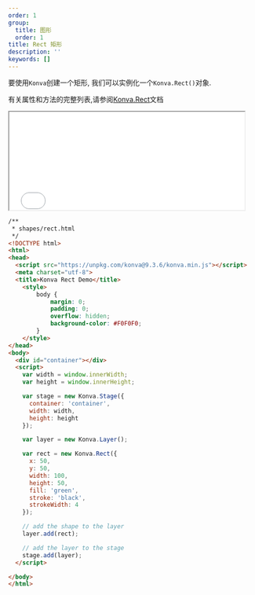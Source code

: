 ```yaml
---
order: 1
group:
  title: 图形
  order: 1
title: Rect 矩形
description: ''
keywords: []
---
```


要使用`Konva`创建一个矩形, 我们可以实例化一个`Konva.Rect()`对象.  

有关属性和方法的完整列表,请参阅<a href="https://konvajs.github.io/api/Konva.Rect.html" target="__blank">Konva.Rect</a>文档


<iframe src="/downloads/code/shapes/rect.html" style="width: 50vw; height: 200px;"></iframe>


```html
/**
 * shapes/rect.html
 */
<!DOCTYPE html>
<html>
<head>
  <script src="https://unpkg.com/konva@9.3.6/konva.min.js"></script>
  <meta charset="utf-8">
  <title>Konva Rect Demo</title>
    <style>
        body {
            margin: 0;
            padding: 0;
            overflow: hidden;
            background-color: #F0F0F0;
        }
    </style>
</head>
<body>
  <div id="container"></div>
  <script>
    var width = window.innerWidth;
    var height = window.innerHeight;

    var stage = new Konva.Stage({
      container: 'container',
      width: width,
      height: height
    });

    var layer = new Konva.Layer();

    var rect = new Konva.Rect({
      x: 50,
      y: 50,
      width: 100,
      height: 50,
      fill: 'green',
      stroke: 'black',
      strokeWidth: 4
    });

    // add the shape to the layer
    layer.add(rect);

    // add the layer to the stage
    stage.add(layer);
  </script>

</body>
</html>
```